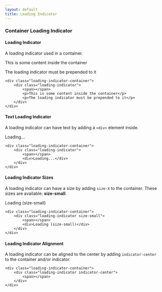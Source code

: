 ```yaml
---
layout: default
title: Loading Indicator
---
```


### Container Loading Indicator

#### Loading Indicator
A loading indicator used in a container.

<div class="ui-example">
    <div class="loading-indicator-container">
        <div class="loading-indicator">
            <span></span>
        </div>
        <p>This is some content inside the container</p>
        <p>The loading indicator must be prepended to it</p>
    </div>
</div>

    <div class="loading-indicator-container">
        <div class="loading-indicator">
            <span></span>
            <p>This is some content inside the container</p>
            <p>The loading indicator must be prepended to it</p>
        </div>
    </div>

#### Text Loading Indicator
A loading indicator can have text by adding a `<div>` element inside.

<div class="ui-example">
    <div class="loading-indicator-container">
        <div class="loading-indicator">
            <span></span>
            <div>Loading...</div>
        </div>
    </div>
</div>

    <div class="loading-indicator-container">
        <div class="loading-indicator">
            <span></span>
            <div>Loading...</div>
        </div>
    </div>

#### Loading Indicator Sizes

A loading indicator can have a size by adding `size-X` to the container. These sizes are available: **size-small**.

<div class="ui-example">
    <div class="loading-indicator-container">
        <div class="loading-indicator size-small">
            <span></span>
            <div>Loading (size-small)</div>
        </div>
    </div>
</div>

    <div class="loading-indicator-container">
        <div class="loading-indicator size-small">
            <span></span>
            <div>Loading (size-small)</div>
        </div>
    </div>

#### Loading Indicator Alignment

A loading indicator can be aligned to the center by adding `indicator-center` to the container and/or indicator.

<div class="ui-example">
    <div class="loading-indicator-container">
        <div class="loading-indicator indicator-center">
            <span></span>
        </div>
    </div>
</div>

    <div class="loading-indicator-container">
        <div class="loading-indicator indicator-center">
            <span></span>
        </div>
    </div>